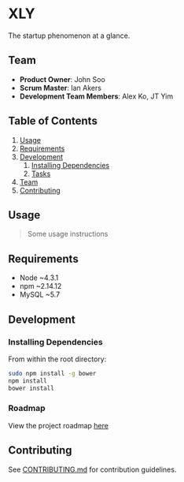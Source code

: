# XLY

The startup phenomenon at a glance.

## Team

  - __Product Owner__: John Soo
  - __Scrum Master__: Ian Akers
  - __Development Team Members__: Alex Ko, JT Yim

## Table of Contents

1. [Usage](#Usage)
1. [Requirements](#requirements)
1. [Development](#development)
    1. [Installing Dependencies](#installing-dependencies)
    1. [Tasks](#tasks)
1. [Team](#team)
1. [Contributing](#contributing)

## Usage

> Some usage instructions

## Requirements

- Node ~4.3.1
- npm ~2.14.12
- MySQL ~5.7

## Development

### Installing Dependencies

From within the root directory:

```sh
sudo npm install -g bower
npm install
bower install
```

### Roadmap

View the project roadmap [here](LINK_TO_PROJECT_ISSUES)


## Contributing

See [CONTRIBUTING.md](CONTRIBUTING.md) for contribution guidelines.
